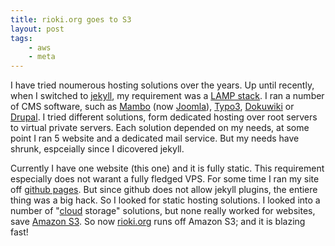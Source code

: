 ```yaml
---
title: rioki.org goes to S3
layout: post
tags:
    - aws
    - meta
---
```


I have tried noumerous hosting solutions over the years. Up until recently, 
when I switched to [jekyll][1], my requirement was a [LAMP stack][2]. I ran
a number of CMS software, such as [Mambo][3] (now [Joomla][4]), [Typo3][5],
[Dokuwiki][6] or [Drupal][7]. I tried different solutions, form dedicated hosting
over root servers to virtual private servers. Each solution depended on my needs,
at some point I ran 5 website and a dedicated mail service. But my needs have 
shrunk, espceially since I dicovered jekyll.

Currently I have one website (this one) and it is fully static. This requirement
especially does not warant a fully fledged VPS. For some time I ran my site off
[github pages][8]. But since github does not allow jekyll plugins, the entiere 
thing was a big hack. So I looked for static hosting solutions. I looked into
a number of "[cloud][9] storage" solutions, but none really worked for websites,
save [Amazon S3][10]. So now [rioki.org][11] runs off Amazon S3; and it is blazing 
fast!

[1]: https://github.com/mojombo/jekyll
[2]: http://en.wikipedia.org/wiki/LAMP_Stack
[3]: http://sourceforge.net/projects/mambo/
[4]: http://www.joomla.org/
[5]: http://typo3.com/
[6]: http://dokuwiki.org
[7]: htpp://drupal.org
[8]: http://pages.github.com
[9]: /2011/08/05/what-cloud.html
[10]: http://aws.amazon.com/s3/
[11]: http://www.rioki.org
